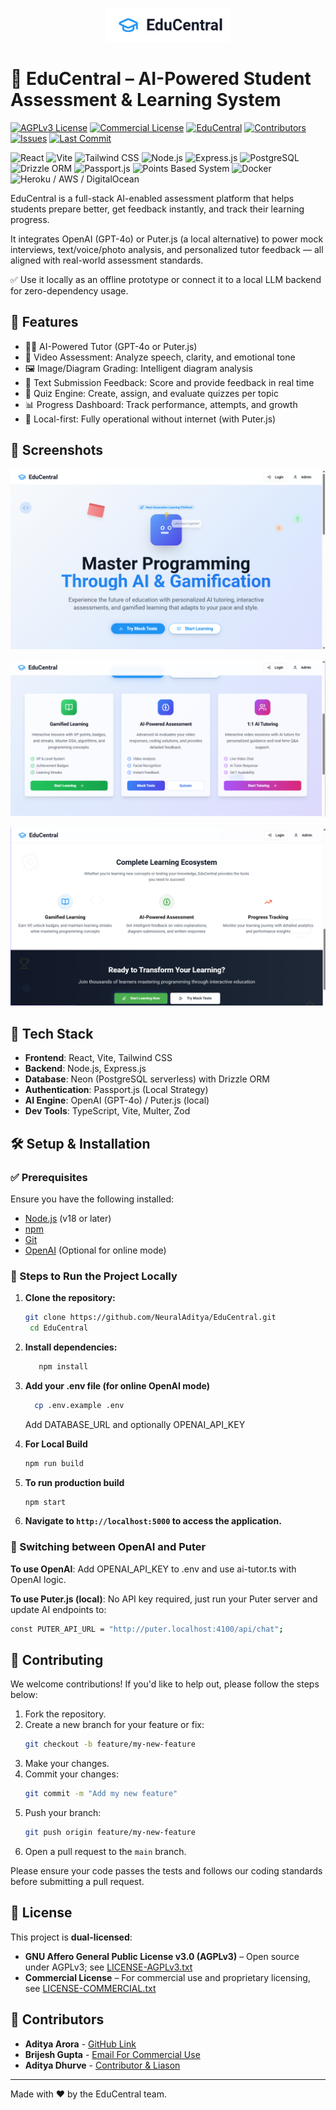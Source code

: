 <p align="center">
  <img src="docs/assets/logo.png" alt="Educentral Logo" width="200"/>
</p>

# 🧠 EduCentral – AI-Powered Student Assessment & Learning System

[![AGPLv3 License](https://img.shields.io/badge/License-AGPLv3-blue.svg)](https://www.gnu.org/licenses/agpl-3.0.en.html)
[![Commercial License](https://img.shields.io/badge/License-Commercial-lightgrey.svg)](LICENSE-COMMERCIAL.txt)
[![EduCentral](https://img.shields.io/badge/-Educentral-2ECC71?style=flat-square)](https://github.com/NeuralAditya/EduCentral)
[![Contributors](https://img.shields.io/github/contributors/NeuralAditya/EduCentral)](https://github.com/NeuralAditya/EduCentral/graphs/contributors)
[![Issues](https://img.shields.io/github/issues/NeuralAditya/EduCentral)](https://github.com/NeuralAditya/EduCentral/issues)
[![Last Commit](https://img.shields.io/github/last-commit/NeuralAditya/EduCentral)](https://github.com/NeuralAditya/EduCentral/commits/main)

<p align="left"> 
  <img src="https://img.shields.io/badge/Frontend-React-blue?logo=react" alt="React"/> 
  <img src="https://img.shields.io/badge/Build-Vite-646CFF?logo=vite" alt="Vite"/> 
  <img src="https://img.shields.io/badge/Style-Tailwind_CSS-38B2AC?logo=tailwind-css" alt="Tailwind CSS"/> 
  <img src="https://img.shields.io/badge/Backend-Node.js-339933?logo=node.js" alt="Node.js"/> 
  <img src="https://img.shields.io/badge/Framework-Express.js-000000?logo=express" alt="Express.js"/> 
  <img src="https://img.shields.io/badge/Database-PostgreSQL-4169E1?logo=postgresql" alt="PostgreSQL"/> 
  <img src="https://img.shields.io/badge/ORM-Drizzle%20ORM-6C3483" alt="Drizzle ORM"/> 
  <img src="https://img.shields.io/badge/Auth-Passport.js-34E27A?logo=passport" alt="Passport.js"/> 
  <img src="https://img.shields.io/badge/Payments-Points%20System-orange" alt="Points Based System"/> 
  <img src="https://img.shields.io/badge/Deployment-Docker-blue?logo=docker" alt="Docker"/> 
  <img src="https://img.shields.io/badge/Hosting-Heroku%2FAWS%2FDigitalOcean-430098" alt="Heroku / AWS / DigitalOcean"/> 
</p>

EduCentral is a full-stack AI-enabled assessment platform that helps students prepare better, get feedback instantly, and track their learning progress.

It integrates OpenAI (GPT-4o) or Puter.js (a local alternative) to power mock interviews, text/voice/photo analysis, and personalized tutor feedback — all aligned with real-world assessment standards.

✅ Use it locally as an offline prototype or connect it to a local LLM backend for zero-dependency usage.

## 🚀 Features

- 🧑‍🏫 AI-Powered Tutor (GPT-4o or Puter.js)
- 🎤 Video Assessment: Analyze speech, clarity, and emotional tone
- 🖼️ Image/Diagram Grading: Intelligent diagram analysis
- 📝 Text Submission Feedback: Score and provide feedback in real time
- 🧠 Quiz Engine: Create, assign, and evaluate quizzes per topic
- 📊 Progress Dashboard: Track performance, attempts, and growth
- 🔐 Local-first: Fully operational without internet (with Puter.js)

## 📸 Screenshots

![Main](docs/screenshots/ss1.png)

![All Services](docs/screenshots/ss2.png)

![End](docs/screenshots/ss3.png)

## 🧰 Tech Stack

- **Frontend**: React, Vite, Tailwind CSS
- **Backend**: Node.js, Express.js
- **Database**: Neon (PostgreSQL serverless) with Drizzle ORM
- **Authentication**: Passport.js (Local Strategy)
- **AI Engine**: OpenAI (GPT-4o) / Puter.js (local)
- **Dev Tools**: TypeScript, Vite, Multer, Zod

## 🛠️ Setup & Installation

### ✅ Prerequisites

Ensure you have the following installed:

- [Node.js](https://nodejs.org/) (v18 or later)
- [npm](https://npmjs.com/) 
- [Git](https://git-scm.com/) 
- [OpenAI](https://openai.com/) (Optional for online mode)

### 🧪 Steps to Run the Project Locally

1. **Clone the repository:**
   ```bash
   git clone https://github.com/NeuralAditya/EduCentral.git
    cd EduCentral
   ```

2. **Install dependencies:**
     ```bash
        npm install
     ```

3. **Add your .env file (for online OpenAI mode)**
      ```bash
        cp .env.example .env
     ```
     Add DATABASE_URL and optionally OPENAI_API_KEY

4. **For Local Build**
   ```bash
   npm run build
   ```

5. **To run production build**
   ```bash
   npm start
   ```

6. **Navigate to `http://localhost:5000` to access the application.**

### 🔄 Switching between OpenAI and Puter

**To use OpenAI**: Add OPENAI_API_KEY to .env and use ai-tutor.ts with OpenAI logic.

**To use Puter.js (local)**: No API key required, just run your Puter server and update AI endpoints to:

```bash
const PUTER_API_URL = "http://puter.localhost:4100/api/chat";
```

## 🤝 Contributing

We welcome contributions! If you'd like to help out, please follow the steps below:

1. Fork the repository.
2. Create a new branch for your feature or fix:
   ```bash
   git checkout -b feature/my-new-feature
   ```
3. Make your changes.
4. Commit your changes:
   ```bash
   git commit -m "Add my new feature"
   ```
5. Push your branch:
   ```bash
   git push origin feature/my-new-feature
   ```
6. Open a pull request to the `main` branch.

Please ensure your code passes the tests and follows our coding standards before submitting a pull request.

## 📄 License

This project is **dual-licensed**:

- **GNU Affero General Public License v3.0 (AGPLv3)** – Open source under AGPLv3; see [LICENSE-AGPLv3.txt](license/LICENSE-AGPLv3.txt)
- **Commercial License** – For commercial use and proprietary licensing, see [LICENSE-COMMERCIAL.txt](license/LICENSE-COMMERCIAL.txt)

## 👥 Contributors

- **Aditya Arora** - [GitHub Link](https://github.com/NeuralAditya)
- **Brijesh Gupta** - [Email For Commercial Use](mailto:brijesh.ml.ai@gmail.com)
- **Aditya Dhurve** - [Contributor & Liason](mailto:aditya.dhurve@mitwpu.edu.in)

---

Made with ❤️ by the EduCentral team.
